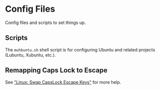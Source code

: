 # Config Files

Config files and scripts to set things up.

## Scripts

The `muhbuntu.sh` shell script is for configuring Ubuntu and related
projects (Lubuntu, Xubuntu, etc.).

## Remapping Caps Lock to Escape

See ["Linux: Swap CapsLock Escape
Keys"](http://xahlee.info/linux/linux_swap_capslock_esc_key.html) for more
help.
